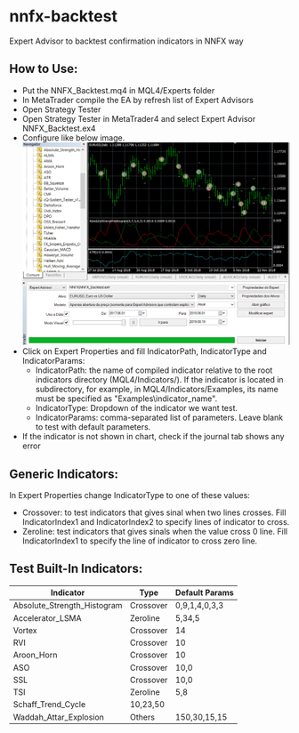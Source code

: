 # nnfx-backtest
Expert Advisor to backtest confirmation indicators in NNFX way

## How to Use:
* Put the NNFX_Backtest.mq4 in MQL4/Experts folder
* In MetaTrader compile the EA by refresh list of Expert Advisors
* Open Strategy Tester
* Open Strategy Tester in MetaTrader4 and select Expert Advisor NNFX_Backtest.ex4
* Configure like below image.
![run ea](./run_ea.png)
* Click on Expert Properties and fill IndicatorPath, IndicatorType and IndicatorParams:
    * IndicatorPath: the name of compiled indicator relative to the root indicators directory (MQL4/Indicators/). If the indicator is located in subdirectory, for example, in MQL4/Indicators/Examples, its name must be specified as "Examples\\indicator_name".
    * IndicatorType: Dropdown of the indicator we want test.
    * IndicatorParams: comma-separated list of parameters. Leave blank to test with default parameters.
* If the indicator is not shown in chart, check if the journal tab shows any error

## Generic Indicators:
In Expert Properties change IndicatorType to one of these values: 
* Crossover: to test indicators that gives sinal when two lines crosses. Fill IndicatorIndex1 and IndicatorIndex2 to specify lines of indicator to cross.
* Zeroline: test indicators that gives sinals when the value cross 0 line. Fill IndicatorIndex1 to specify the line of indicator to cross zero line.

## Test Built-In Indicators:

Indicator | Type  | Default Params
--------- | ----- | --------------
Absolute_Strength_Histogram | Crossover | 0,9,1,4,0,3,3
Accelerator_LSMA | Zeroline | 5,34,5
Vortex | Crossover | 14
RVI | Crossover | 10
Aroon_Horn | Crossover | 10
ASO | Crossover | 10,0
SSL | Crossover | 10,0
TSI | Zeroline | 5,8
Schaff_Trend_Cycle | 10,23,50
Waddah_Attar_Explosion | Others | 150,30,15,15